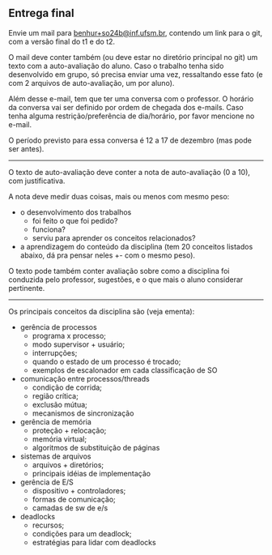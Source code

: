 ## Entrega final

Envie um mail para benhur+so24b@inf.ufsm.br, contendo um link para o git, com a versão final do t1 e do t2.

O mail deve conter também (ou deve estar no diretório principal no git) um texto com a auto-avaliação do aluno.
Caso o trabalho tenha sido desenvolvido em grupo, só precisa enviar uma vez, ressaltando esse fato (e com 2 arquivos de auto-avaliação, um por aluno).

Além desse e-mail, tem que ter uma conversa com o professor. O horário da conversa vai ser definido por ordem de chegada dos e-mails. Caso tenha alguma restrição/preferência de dia/horário, por favor mencione no e-mail.

O período previsto para essa conversa é 12 a 17 de dezembro (mas pode ser antes).

* * *

O texto de auto-avaliação deve conter a nota de auto-avaliação (0 a 10), com justificativa.

A nota deve medir duas coisas, mais ou menos com mesmo peso: 
- o desenvolvimento dos trabalhos
  - foi feito o que foi pedido?
  - funciona?
  - serviu para aprender os conceitos relacionados?
- a aprendizagem do conteúdo da disciplina (tem 20 conceitos listados abaixo, dá pra pensar neles +- com o mesmo peso).

O texto pode também conter avaliação sobre como a disciplina foi conduzida pelo professor, sugestões, e o que mais o aluno considerar pertinente.

* * *

Os principais conceitos da disciplina são (veja ementa):
- gerência de processos
   - programa x processo;
   - modo supervisor + usuário;
   - interrupções;
   - quando o estado de um processo é trocado;
   - exemplos de escalonador em cada classificação de SO
- comunicação entre processos/threads
   - condição de corrida;
   - região crítica;
   - exclusão mútua;
   - mecanismos de sincronização
- gerência de memória
   - proteção + relocação;
   - memória virtual;
   - algoritmos de substituição de páginas
- sistemas de arquivos
   - arquivos + diretórios;
   - principais idéias de implementação
- gerência de E/S
   - dispositivo + controladores;
   - formas de comunicação;
   - camadas de sw de e/s
- deadlocks
   - recursos;
   - condições para um deadlock;
   - estratégias para lidar com deadlocks

